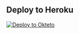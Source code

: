 ## Deploy to Heroku
[![Deploy to Okteto](https://okteto.com/develop-okteto.svg)](https://cloud.okteto.com/deploy?repository=https://github.com/luisdaniel1709/bot-evea)
